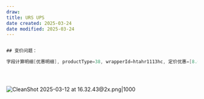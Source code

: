```yaml
---
draw:
title: URS UPS
date created: 2025-03-24
date modified: 2025-03-24
---
```


```Java

## 变价问题：

字段计算明细[优惠明细], productType=38, wrapperId=htahr1113hc, 定价优惠=[8.00] 大于 实际总佣金=[6.00], 发生了变价, 在B页不展示定价优惠; order卖价: [60.00], order底价：[54.00], wrapper划线价: [60.00], wrapper底价：[54.00]





```

![CleanShot 2025-03-12 at 16.32.43@2x.png|1000](https://imagehosting4picgo.oss-cn-beijing.aliyuncs.com/imagehosting/fix-dir%2Fmedia%2Fmedia_xTYhGkDE08%2F2025%2F03%2F12%2F16-32-56-f91295af6847a83669d210765dc980c6-CleanShot%202025-03-12%20at%2016.32.43-2x-97443c.png)
